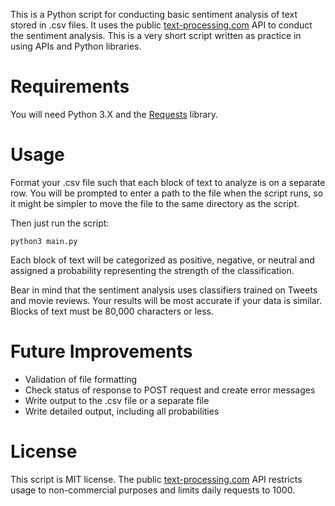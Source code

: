 This is a Python script for conducting basic sentiment analysis of text
stored in .csv files. It uses the public
[text-processing.com](http://text-processing.com/docs/)
API to conduct the sentiment analysis. This is a very short script written as
practice in using APIs and Python libraries.

# Requirements

You will need Python 3.X and the
[Requests](http://docs.python-requests.org/en/latest/) library.

# Usage

Format your .csv file such that each block of text to analyze is on a separate
row. You will be prompted to enter a path to the file when the script runs, so
it might be simpler to move the file to the same directory as the script.

Then just run the script:

```
python3 main.py
```
Each block of text will be categorized as positive, negative, or neutral and
assigned a probability representing the strength of the classification.

Bear in mind that the sentiment analysis uses classifiers trained on Tweets and
movie reviews. Your results will be most accurate if your data is similar.
Blocks of text must be 80,000 characters or less.

# Future Improvements

* Validation of file formatting
* Check status of response to POST request and create error messages
* Write output to the .csv file or a separate file
* Write detailed output, including all probabilities

# License

This script is MIT license. The public
[text-processing.com](http://text-processing.com/docs/)
API restricts usage to non-commercial
purposes and limits daily requests to 1000.
